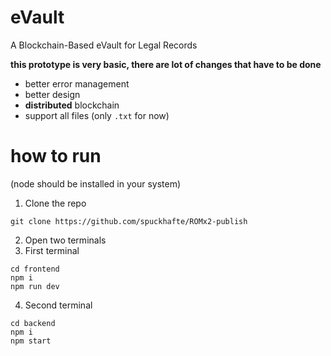 # eVault
A Blockchain-Based eVault for Legal Records

**this prototype is very basic, there are lot of changes that have to be done**
 - better error management
 - better design
 - **distributed** blockchain
 - support all files (only `.txt` for now)

# how to run
(node should be installed in your system)
1. Clone the repo
```
git clone https://github.com/spuckhafte/ROMx2-publish
```
2. Open two terminals
3. First terminal
```
cd frontend
npm i
npm run dev
```
4. Second terminal
```
cd backend
npm i
npm start
```
